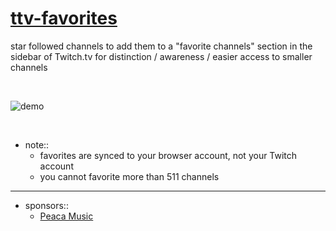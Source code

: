 # [ttv-favorites](https://chrome.google.com/webstore/detail/ttv-favorites/ehbgkeiljpignaickbblnbfkhfeemmme)

star followed channels to add them to a "favorite channels" section in the sidebar of Twitch.tv for distinction / awareness / easier access to smaller channels

<br/>

![demo](./images/demo.gif)

<br/>

- note::
	- favorites are synced to your browser account, not your Twitch account
	- you cannot favorite more than 511 channels

<hr/>

- sponsors::
	- [Peaca Music](https://www.youtube.com/channel/UCclDfum0DF1iyLPc5VBsh6g)

